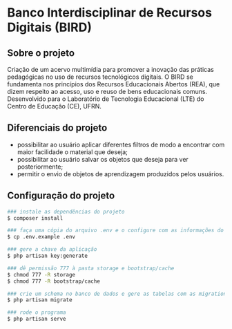 # Banco Interdisciplinar de Recursos Digitais (BIRD)


## Sobre o projeto
Criação de um acervo multimídia para promover a inovação das práticas pedagógicas
no uso de recursos tecnológicos digitais. O BIRD se fundamenta nos princípios dos
Recursos Educacionais Abertos (REA), que dizem respeito ao acesso, uso e reuso de
bens educacionais comuns. 
Desenvolvido para o Laboratório de Tecnologia Educacional (LTE) do Centro de Educação (CE), UFRN.


## Diferenciais do projeto
- possibilitar ao usuário aplicar diferentes filtros de modo a encontrar com maior facilidade o material que deseja;
- possibilitar ao usuário salvar os objetos que deseja para ver posteriormente;
- permitir o envio de objetos de aprendizagem produzidos pelos usuários.


## Configuração do projeto
``` bash
### instale as dependências do projeto
$ composer install

### faça uma cópia do arquivo .env e o configure com as informações do seu banco local
$ cp .env.example .env

### gere a chave da aplicação
$ php artisan key:generate

### dê permissão 777 à pasta storage e bootstrap/cache
$ chmod 777 -R storage 
$ chmod 777 -R bootstrap/cache

### crie um schema no banco de dados e gere as tabelas com as migrations
$ php artisan migrate

### rode o programa
$ php artisan serve
```

